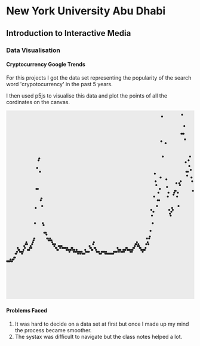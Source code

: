 # New York University Abu Dhabi
## Introduction to Interactive Media
### Data Visualisation

#### Cryptocurrency Google Trends
For this projects I got the data set representing the popularity of the search word 'crypotocurrency' in the past 5 years.

I then used p5js to visualise this data and plot the points of all the cordinates on the canvas.

![](https://github.com/Emaan-Ali/IntroductionToInteractiveMedia/blob/main/Feb22/Crypto.png)

#### Problems Faced
1. It was hard to decide on a data set at first but once I made up my mind the process became smoother.
2. The systax was difficult to navigate but the class notes helped a lot.
